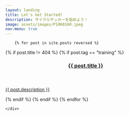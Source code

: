 ```yaml
---
layout: landing
title: Let's Get Started!
description: サイクルサッカーを始めよう！
image: assets/images/P1060160.jpeg
nav-menu: true
---
```


<!-- Main -->
<div id="main" class="alt">

<!-- One -->
<section id="one">
	<div class="inner">


		{% for post in site.posts reversed %}
{% if post.title != 404 %}
{% if post.tag == "training" %}
	<a href="{{ post.url }}">
<header class="major">
<h3>
{{ post.title }}
</h3>
</header>
<p>
	{{ post.description }}
</p>
</a>
{% endif %}
{% endif %}
		{% endfor %}

	</div>
</section>

</div>
